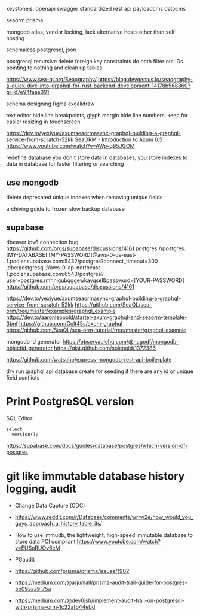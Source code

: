 keystonejs, openapi swagger standardized rest api
payloadcms
datocms

seaorm
prisma

mongodb atlas, vendor locking, lack alternative hosts other than self hosting

schemaless postgresql, json

postgresql recursive delete foreign key constraints
do both filter out IDs pointing to nothing and clean up tables

https://www.sea-ql.org/Seaography/
https://blog.devgenius.io/seaography-a-quick-dive-into-graphql-for-rust-backend-development-14178b568860?gi=d7e94faae391

schema designing
figma
excalidraw

text editor
hide line breakpoints, glyph margin
hide line numbers, keep for easier resizing in touchscreen

https://dev.to/yexiyue/axumseaormasync-graphql-building-a-graphql-service-from-scratch-52kk
SeaORM - Introduction to Axum 0.5
https://www.youtube.com/watch?v=AWp-q95JGOM

redefine database
you don't store data in databases, you store indexes to data in database for faster filtering or searching

## use mongodb

delete deprecated unique indexes when removing unique fields

archiving guide to frozen slow backup database

## supabase

dbeaver ipv6 connection bug
https://github.com/orgs/supabase/discussions/4161
postgres://postgres.[MY-DATABASE]:[MY-PASSWORD]@aws-0-us-east-1.pooler.supabase.com:5432/postgres?connect_timeout=300
jdbc:postgresql://aws-0-ap-northeast-1.pooler.supabase.com:6543/postgres?user=postgres.rmhnigubqggewkayqsel&password=[YOUR-PASSWORD]
https://github.com/orgs/supabase/discussions/4161

https://dev.to/yexiyue/axumseaormasync-graphql-building-a-graphql-service-from-scratch-52kk
https://github.com/SeaQL/sea-orm/tree/master/examples/graphql_example
https://dev.to/aaronleopold/starter-axum-graphql-and-seaorm-template-3bnf
https://github.com/Colt45s/axum-graphql
https://github.com/SeaQL/sea-orm-tutorial/tree/master/graphql-example

mongodb id generator
https://observablehq.com/@hugodf/mongodb-objectid-generator
https://gist.github.com/solenoid/1372386

https://github.com/watscho/express-mongodb-rest-api-boilerplate

dry run graphql api database create for seeding if there are any id or unique field conflicts

# Print PostgreSQL version
SQL Editor
```
select
  version();
```
https://supabase.com/docs/guides/database/postgres/which-version-of-postgres

# git like immutable database history logging, audit

- Change Data Capture (CDC)

- https://www.reddit.com/r/Database/comments/wrrw2e/how_would_you_guys_approach_a_history_table_its/
- How to use immudb, the lightweight, high-speed immutable database to store data PCI compliant
  https://www.youtube.com/watch?v=EUSoRUOy6cM
- PGaudit
- https://github.com/prisma/prisma/issues/1902
- https://medium.com/@arjunlall/prisma-audit-trail-guide-for-postgres-5b09aaa9f75a
- https://medium.com/@dev0jsh/implement-audit-trail-on-postgresql-with-prisma-orm-1c32afb44ebd